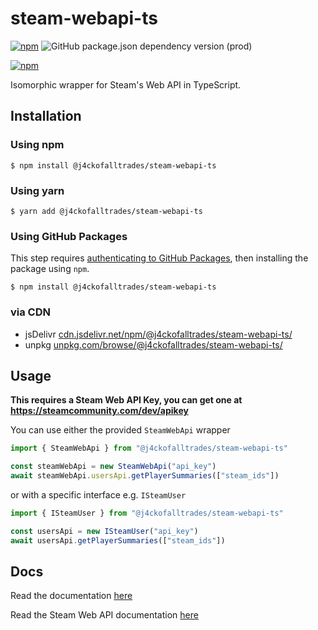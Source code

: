 # steam-webapi-ts
[![npm](https://img.shields.io/npm/v/@j4ckofalltrades\/steam-webapi-ts)](https://npmjs.com/package/@j4ckofalltrades/steam-webapi-ts)
![GitHub package.json dependency version (prod)](https://img.shields.io/github/package-json/dependency-version/j4ckofalltrades/steam-webapi-ts/typescript)

[![npm](https://nodei.co/npm/@j4ckofalltrades/steam-webapi-ts.png?compact=true)](https://npmjs.com/package/@j4ckofalltrades/steam-webapi-ts)

Isomorphic wrapper for Steam's Web API in TypeScript.

## Installation

### Using npm

`$ npm install @j4ckofalltrades/steam-webapi-ts`

### Using yarn

`$ yarn add @j4ckofalltrades/steam-webapi-ts`

### Using GitHub Packages

This step requires [authenticating to GitHub Packages](https://docs.github.com/en/packages/working-with-a-github-packages-registry/working-with-the-npm-registry#authenticating-to-github-packages),
then installing the package using `npm`.

`$ npm install @j4ckofalltrades/steam-webapi-ts`

### via CDN

- jsDelivr [cdn.jsdelivr.net/npm/@j4ckofalltrades/steam-webapi-ts/](cdn.jsdelivr.net/npm/@j4ckofalltrades/steam-webapi-ts/)
- unpkg [unpkg.com/browse/@j4ckofalltrades/steam-webapi-ts/](https://unpkg.com/browse/@j4ckofalltrades/steam-webapi-ts/)

## Usage

**This requires a Steam Web API Key, you can get one at https://steamcommunity.com/dev/apikey**

You can use either the provided `SteamWebApi` wrapper

```typescript
import { SteamWebApi } from "@j4ckofalltrades/steam-webapi-ts"

const steamWebApi = new SteamWebApi("api_key")
await steamWebApi.usersApi.getPlayerSummaries(["steam_ids"])
```

or with a specific interface e.g. `ISteamUser`

```typescript
import { ISteamUser } from "@j4ckofalltrades/steam-webapi-ts"

const usersApi = new ISteamUser("api_key")
await usersApi.getPlayerSummaries(["steam_ids"])
```

## Docs

Read the documentation [here](https://j4ckofalltrades.github.io/steam-webapi-ts/)

Read the Steam Web API documentation [here](https://developer.valvesoftware.com/wiki/Steam_Web_API)
